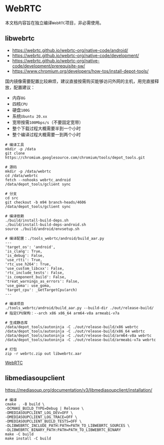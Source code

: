 # WebRTC

本文档内容旨在独立编译`WebRTC`项目，非必需使用。

## libwebrtc

* https://webrtc.github.io/webrtc-org/native-code/android/
* https://webrtc.github.io/webrtc-org/native-code/development/
* https://webrtc.github.io/webrtc-org/native-code/development/prerequisite-sw/
* https://www.chromium.org/developers/how-tos/install-depot-tools/

国内镜像需要配置比较麻烦，建议直接按需购买能够访问外网的主机，用完直接释放，配置建议：

* 内存`8G`
* 四核`CPU`
* 硬盘`100G`
* 系统`Ubuntu 20.xx`
* 宽带按需`100Mbps/s`（不要固定宽带）
* 整个下载过程大概需要半到一个小时
* 整个编译过程大概需要一到两个小时

```
# 编译工具
mkdir -p /data
git clone https://chromium.googlesource.com/chromium/tools/depot_tools.git

# 源码
mkdir -p /data/webrtc
cd /data/webrtc
fetch --nohooks webrtc_android
/data/depot_tools/gclient sync

# 分支
cd src
git checkout -b m94 branch-heads/4606
/data/depot_tools/gclient sync

# 编译依赖
./build/install-build-deps.sh
./build/install-build-deps-android.sh
source ./build/android/envsetup.sh

# 编译配置：./tools_webrtc/android/build_aar.py
---
'target_os': 'android',
'is_clang': True,
'is_debug': False,
'use_rtti': True,
'rtc_use_h264': True,
'use_custom_libcxx': False,
'rtc_include_tests': False,
'is_component_build': False,
'treat_warnings_as_errors': False,
'use_goma': use_goma,
'target_cpu': _GetTargetCpu(arch)
---

# 编译项目
./tools_webrtc/android/build_aar.py --build-dir ./out/release-build/
# 指定CPU架构：--arch x86 x86_64 arm64-v8a armeabi-v7a

# 生成静态库
/data/depot_tools/autoninja -C ./out/release-build/x86 webrtc
/data/depot_tools/autoninja -C ./out/release-build/x86_64 webrtc
/data/depot_tools/autoninja -C ./out/release-build/arm64-v8a webrtc
/data/depot_tools/autoninja -C ./out/release-build/armeabi-v7a webrtc

# 打包
zip -r webrtc.zip out libwebrtc.aar
```

[WebRTC](https://pan.baidu.com/s/1E_DXv32D9ODyj5J-o-ji_g?pwd=hudc)

## libmediasoupclient

https://mediasoup.org/documentation/v3/libmediasoupclient/installation/

```
# 编译
cmake . -B build \
-DCMAKE_BUILD_TYPE=Debug | Release \
-DMEDIASOUPCLIENT_LOG_DEV=OFF \
-DMEDIASOUPCLIENT_LOG_TRACE=OFF \
-DMEDIASOUPCLIENT_BUILD_TESTS=OFF \
-DLIBWEBRTC_INCLUDE_PATH:PATH=PATH_TO_LIBWEBRTC_SOURCES \
-DLIBWEBRTC_BINARY_PATH:PATH=PATH_TO_LIBWEBRTC_BINARY
make -C build
make install -C build
```
